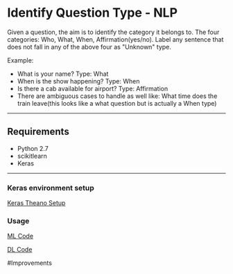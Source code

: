 # Identify Question Type - NLP

Given a question, the aim is to identify the category it belongs to. The four 
categories: Who, What, When, Affirmation(yes/no).
Label any sentence that does not fall in any of the above four as "Unknown" type.

Example:
*  What is your name? Type: What
*  When is the show happening? Type: When
*  Is there a cab available for airport? Type: Affirmation
*  There are ambiguous cases to handle as well like: What time does the train leave(this looks like a what question but is actually a When type)

---

## Requirements

* Python 2.7
* scikitlearn
* Keras

---

### Keras environment setup
[Keras Theano Setup](https://gist.github.com/iamsiva11/c6086001b10af53b6931e7fe55ad069d)

### Usage

[ML Code](https://github.com/iamsiva11/NLP-IdentifyQuestion/blob/master/ML/)

[DL Code](https://github.com/iamsiva11/NLP-IdentifyQuestion/blob/master/DL/)

#Improvements

